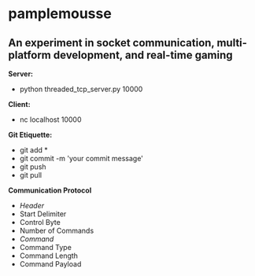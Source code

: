 pamplemousse
============

An experiment in socket communication, multi-platform development, and real-time gaming
------------

**Server:**
- python threaded_tcp_server.py 10000

**Client:**
- nc localhost 10000

**Git Etiquette:**
- git add *
- git commit -m 'your commit message'
- git push
- git pull

**Communication Protocol**
- *Header*
- 	Start Delimiter
- 	Control Byte
- 	Number of Commands
- *Command*
- 	Command Type
- 	Command Length
- 	Command Payload

